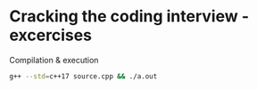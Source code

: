 # Cracking the coding interview - excercises

Compilation & execution

```bash
g++ --std=c++17 source.cpp && ./a.out
```
